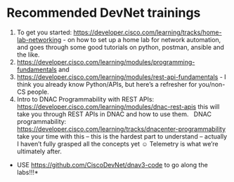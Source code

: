 # Recommended DevNet trainings

1) To get you started: https://developer.cisco.com/learning/tracks/home-lab-networking - on how to set up a home lab for network automation, and goes through some good tutorials on python, postman, ansible and the like.
 
2) https://developer.cisco.com/learning/modules/programming-fundamentals and
	 
3) https://developer.cisco.com/learning/modules/rest-api-fundamentals - I think you already know Python/APIs, but here’s a refresher for you/non-CS people.
	 
4) Intro to DNAC Programmability with REST APIs: https://developer.cisco.com/learning/modules/dnac-rest-apis this will take you through REST APIs in DNAC and how to use them.
	 
DNAC programmability: https://developer.cisco.com/learning/tracks/dnacenter-programmability take your time with this – this is the hardest part to understand – actually I haven’t fully grasped all the concepts yet ☺ Telemetry is what we’re ultimately after. 

* USE https://github.com/CiscoDevNet/dnav3-code to go along the labs!!!*
